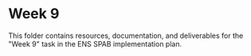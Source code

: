 # Week 9

This folder contains resources, documentation, and deliverables for the "Week 9" task in the ENS SPAB implementation plan.

